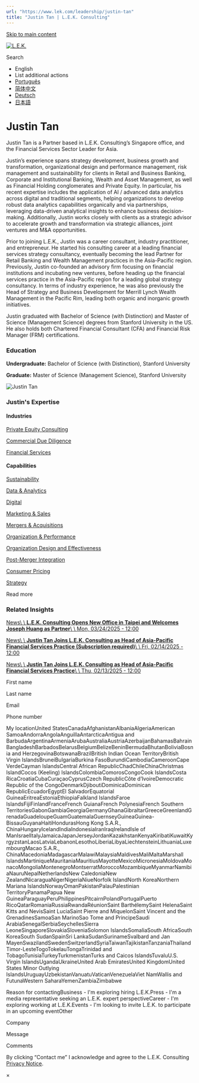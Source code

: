```yaml
---
url: "https://www.lek.com/leadership/justin-tan"
title: "Justin Tan | L.E.K. Consulting"
---
```


[Skip to main content](https://www.lek.com/leadership/justin-tan#main-content)

[![L.E.K.](https://www.lek.com/themes/lek/images/new-logo.svg)](https://www.lek.com/ "L.E.K.")

Search

- English
- List additional actions
- [Português](https://www.lek.com/pt-br/lek-brazil)
- [简体中文](https://www.lek.com/zh-hant/lek-china)
- [Deutsch](https://www.lek.com/de/lek-germany)
- [日本語](https://www.lek.com/ja/lek-japan)

# Justin Tan

Justin Tan is a Partner based in L.E.K. Consulting’s Singapore office, and the Financial Services Sector Leader for Asia.

Justin’s experience spans strategy development, business growth and transformation, organizational design and performance management, risk management and sustainability for clients in Retail and Business Banking, Corporate and Institutional Banking, Wealth and Asset Management, as well as Financial Holding conglomerates and Private Equity. In particular, his recent expertise includes the application of AI / advanced data analytics across digital and traditional segments, helping organizations to develop robust data analytics capabilities organically and via partnerships, leveraging data-driven analytical insights to enhance business decision-making. Additionally, Justin works closely with clients as a strategic advisor to accelerate growth and transformation via strategic alliances, joint ventures and M&A opportunities.

Prior to joining L.E.K., Justin was a career consultant, industry practitioner, and entrepreneur. He started his consulting career at a leading financial services strategy consultancy, eventually becoming the lead Partner for Retail Banking and Wealth Management practices in the Asia-Pacific region. Previously, Justin co-founded an advisory firm focusing on financial institutions and incubating new ventures, before heading up the financial services practice in the Asia-Pacific region for a leading global strategy consultancy. In terms of industry experience, he was also previously the Head of Strategy and Business Development for Merrill Lynch Wealth Management in the Pacific Rim, leading both organic and inorganic growth initiatives.

Justin graduated with Bachelor of Science (with Distinction) and Master of Science (Management Science) degrees from Stanford University in the US. He also holds both Chartered Financial Consultant (CFA) and Financial Risk Manager (FRM) certifications.

### Education

**Undergraduate:** Bachelor of Science (with Distinction), Stanford University

**Graduate:** Master of Science (Management Science), Stanford University

![Justin Tan](https://www.lek.com/sites/default/files/profile-images/justin-tan-web.png)

### Justin's Expertise

#### Industries

[Private Equity Consulting](https://www.lek.com/industries/private-equity-pe)

[Commercial Due Diligence](https://www.lek.com/industries/private-equity-pe/commercial-due-diligence-cdd)

[Financial Services](https://www.lek.com/industries/financial-services)

#### Capabilities

[Sustainability](https://www.lek.com/capabilities/sustainability)

[Data & Analytics](https://www.lek.com/capabilities/data-analytics)

[Digital](https://www.lek.com/capabilities/digital)

[Marketing & Sales](https://www.lek.com/capabilities/marketing-and-sales)

[Mergers & Acquisitions](https://www.lek.com/capabilities/mergers-acquisitions)

[Organization & Performance](https://www.lek.com/capabilities/organization-performance)

[Organization Design and Effectiveness](https://www.lek.com/capabilities/organizational-strategy)

[Post-Merger Integration](https://www.lek.com/capabilities/organizational-strategy/post-merger-integration-pmi)

[Consumer Pricing](https://www.lek.com/capabilities/pricing-revenue-optimization/consumer-pricing)

[Strategy](https://www.lek.com/capabilities/strategy)

Read more

### Related Insights

[News\\
\\
**L.E.K. Consulting Opens New Office in Taipei and Welcomes Joseph Huang as Partner**\\
\\
Mon, 03/24/2025 - 12:00](https://www.lek.com/press/lek-consulting-opens-new-office-taipei-and-welcomes-joseph-huang-partner)

[News\\
\\
**Justin Tan Joins L.E.K. Consulting as Head of Asia-Pacific Financial Services Practice (Subscription required)**\\
\\
Fri, 02/14/2025 - 12:00](https://www.lek.com/press/justin-tan-joins-lek-consulting-head-asia-pacific-financial-services-practice-subscription)

[News\\
\\
**Justin Tan Joins L.E.K. Consulting as Head of Asia-Pacific Financial Services Practice**\\
\\
Thu, 02/13/2025 - 12:00](https://www.lek.com/press/justin-tan-joins-lek-consulting-head-asia-pacific-financial-services-practice)

First name

Last name

Email

Phone number

My locationUnited StatesCanadaAfghanistanAlbaniaAlgeriaAmerican SamoaAndorraAngolaAnguillaAntarcticaAntigua and BarbudaArgentinaArmeniaArubaAustraliaAustriaAzerbaijanBahamasBahrainBangladeshBarbadosBelarusBelgiumBelizeBeninBermudaBhutanBoliviaBosnia and HerzegovinaBotswanaBrazilBritish Indian Ocean TerritoryBritish Virgin IslandsBruneiBulgariaBurkina FasoBurundiCambodiaCameroonCape VerdeCayman IslandsCentral African RepublicChadChileChinaChristmas IslandCocos (Keeling) IslandsColombiaComorosCongoCook IslandsCosta RicaCroatiaCubaCuraçaoCyprusCzech RepublicCôte d’IvoireDemocratic Republic of the CongoDenmarkDjiboutiDominicaDominican RepublicEcuadorEgyptEl SalvadorEquatorial GuineaEritreaEstoniaEthiopiaFalkland IslandsFaroe IslandsFijiFinlandFranceFrench GuianaFrench PolynesiaFrench Southern TerritoriesGabonGambiaGeorgiaGermanyGhanaGibraltarGreeceGreenlandGrenadaGuadeloupeGuamGuatemalaGuernseyGuineaGuinea-BissauGuyanaHaitiHondurasHong Kong S.A.R., ChinaHungaryIcelandIndiaIndonesiaIranIraqIrelandIsle of ManIsraelItalyJamaicaJapanJerseyJordanKazakhstanKenyaKiribatiKuwaitKyrgyzstanLaosLatviaLebanonLesothoLiberiaLibyaLiechtensteinLithuaniaLuxembourgMacao S.A.R., ChinaMacedoniaMadagascarMalawiMalaysiaMaldivesMaliMaltaMarshall IslandsMartiniqueMauritaniaMauritiusMayotteMexicoMicronesiaMoldovaMonacoMongoliaMontenegroMontserratMoroccoMozambiqueMyanmarNamibiaNauruNepalNetherlandsNew CaledoniaNew ZealandNicaraguaNigerNigeriaNiueNorfolk IslandNorth KoreaNorthern Mariana IslandsNorwayOmanPakistanPalauPalestinian TerritoryPanamaPapua New GuineaParaguayPeruPhilippinesPitcairnPolandPortugalPuerto RicoQatarRomaniaRussiaRwandaRéunionSaint BarthélemySaint HelenaSaint Kitts and NevisSaint LuciaSaint Pierre and MiquelonSaint Vincent and the GrenadinesSamoaSan MarinoSao Tome and PrincipeSaudi ArabiaSenegalSerbiaSeychellesSierra LeoneSingaporeSlovakiaSloveniaSolomon IslandsSomaliaSouth AfricaSouth KoreaSouth SudanSpainSri LankaSudanSurinameSvalbard and Jan MayenSwazilandSwedenSwitzerlandSyriaTaiwanTajikistanTanzaniaThailandTimor-LesteTogoTokelauTongaTrinidad and TobagoTunisiaTurkeyTurkmenistanTurks and Caicos IslandsTuvaluU.S. Virgin IslandsUgandaUkraineUnited Arab EmiratesUnited KingdomUnited States Minor Outlying IslandsUruguayUzbekistanVanuatuVaticanVenezuelaViet NamWallis and FutunaWestern SaharaYemenZambiaZimbabwe

Reason for contactingBusiness - I'm exploring hiring L.E.K.Press - I'm a media representative seeking an L.E.K. expert perspectiveCareer - I'm exploring working at L.E.K.Events - I'm looking to invite L.E.K. to participate in an upcoming eventOther

Company

Message

Comments

By clicking “Contact me” I acknowledge and agree to the L.E.K. Consulting [Privacy Notice](https://www.lek.com/lek-consulting-privacy-policy).

×